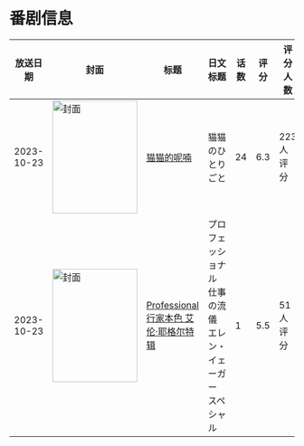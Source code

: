 # 番剧信息

|放送日期|封面|标题|日文标题|话数|评分|评分人数|
|---|---|---|---|---|---|---|
|2023-10-23|<img src="//lain.bgm.tv/pic/cover/c/78/e6/461203_r7699.jpg" alt="封面" style="width:150px;height:200px;object-fit:cover;">|[猫猫的呢喃](https://bangumi.tv/subject/461203)|猫猫のひとりごと|24|6.3|223人评分|
|2023-10-23|<img src="//lain.bgm.tv/pic/cover/c/1c/12/461545_J2A44.jpg" alt="封面" style="width:150px;height:200px;object-fit:cover;">|[Professional 行家本色 艾伦·耶格尔特辑](https://bangumi.tv/subject/461545)|プロフェッショナル 仕事の流儀 エレン・イェーガー スペシャル|1|5.5|51人评分|
